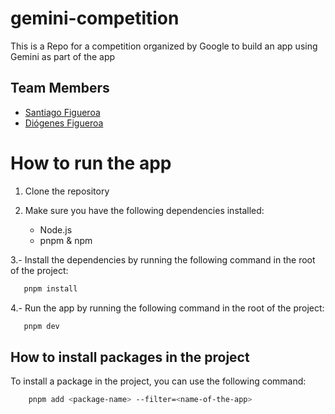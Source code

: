 # gemini-competition
This is a Repo for a competition organized by Google to build an app using Gemini as part of the app

## Team Members

- [Santiago Figueroa](https://github.com/santiagofv36)
- [Diógenes Figueroa](https://github.com/diogenes1991)

# How to run the app

1. Clone the repository

2. Make sure you have the following dependencies installed:
    - Node.js
    - pnpm & npm

3.- Install the dependencies by running the following command in the root of the project:

```bash
   pnpm install
```

4.- Run the app by running the following command in the root of the project:

```bash
   pnpm dev
```

## How to install packages in the project

To install a package in the project, you can use the following command:

```bash
    pnpm add <package-name> --filter=<name-of-the-app>
```
